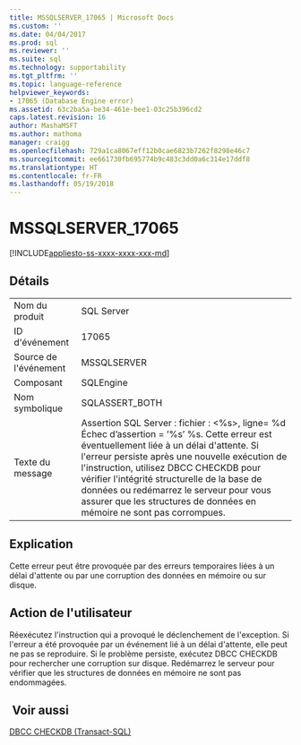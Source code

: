 ```yaml
---
title: MSSQLSERVER_17065 | Microsoft Docs
ms.custom: ''
ms.date: 04/04/2017
ms.prod: sql
ms.reviewer: ''
ms.suite: sql
ms.technology: supportability
ms.tgt_pltfrm: ''
ms.topic: language-reference
helpviewer_keywords:
- 17065 (Database Engine error)
ms.assetid: 63c2ba5a-be34-461e-bee1-03c25b396cd2
caps.latest.revision: 16
author: MashaMSFT
ms.author: mathoma
manager: craigg
ms.openlocfilehash: 729a1ca8067eff12b0cae6823b7262f8298e46c7
ms.sourcegitcommit: ee661730fb695774b9c483c3dd0a6c314e17ddf8
ms.translationtype: HT
ms.contentlocale: fr-FR
ms.lasthandoff: 05/19/2018
---
```

# <a name="mssqlserver17065"></a>MSSQLSERVER_17065
[!INCLUDE[appliesto-ss-xxxx-xxxx-xxx-md](../../includes/appliesto-ss-xxxx-xxxx-xxx-md.md)]
  
## <a name="details"></a>Détails  
  
|||  
|-|-|  
|Nom du produit|SQL Server|  
|ID d'événement|17065|  
|Source de l'événement|MSSQLSERVER|  
|Composant|SQLEngine|  
|Nom symbolique|SQLASSERT_BOTH|  
|Texte du message|Assertion SQL Server : fichier : \<%s>, ligne= %d Échec d’assertion = ’%s’ %s. Cette erreur est éventuellement liée à un délai d'attente. Si l'erreur persiste après une nouvelle exécution de l'instruction, utilisez DBCC CHECKDB pour vérifier l'intégrité structurelle de la base de données ou redémarrez le serveur pour vous assurer que les structures de données en mémoire ne sont pas corrompues.|  
  
## <a name="explanation"></a>Explication  
Cette erreur peut être provoquée par des erreurs temporaires liées à un délai d'attente ou par une corruption des données en mémoire ou sur disque.  
  
## <a name="user-action"></a>Action de l'utilisateur  
Réexécutez l'instruction qui a provoqué le déclenchement de l'exception. Si l'erreur a été provoquée par un événement lié à un délai d'attente, elle peut ne pas se reproduire. Si le problème persiste, exécutez DBCC CHECKDB pour rechercher une corruption sur disque. Redémarrez le serveur pour vérifier que les structures de données en mémoire ne sont pas endommagées.  
  
## <a name="see-also"></a> Voir aussi  
[DBCC CHECKDB &#40;Transact-SQL&#41;](~/t-sql/database-console-commands/dbcc-checkdb-transact-sql.md)  
  
